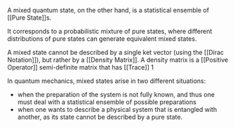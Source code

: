 A mixed quantum state, on the other hand, is a statistical ensemble of [[Pure State]]s. 

It corresponds to a probabilistic mixture of pure states, where different distributions of pure states can generate equivalent mixed states.

A mixed state cannot be described by a single ket vector (using the [[Dirac Notation]]), but rather by a [[Density Matrix]]. 
A density matrix is a [[Positive Operator]] semi-definite matrix that has [[Trace]] $1$ 

In quantum mechanics, mixed states arise in two different situations: 
- when the preparation of the system is not fully known, and thus one must deal with a statistical ensemble of possible preparations
- when one wants to describe a physical system that is entangled with another, as its state cannot be described by a pure state. 